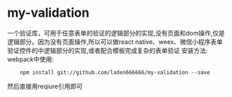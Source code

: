 # my-validation
一个验证库，可用于任意表单的验证的逻辑部分的实现,没有页面和dom操作,仅是逻辑部分。因为没有页面操作,所以可以做react native、weex、微信小程序表单验证控件的中逻辑部分的实现,或者配合模板完成复杂的表单验证
安装方法:
webpack中使用:
```
    npm install git://github.com/laden666666/my-validation --save
```
然后直接用reqiure引用即可
```

```